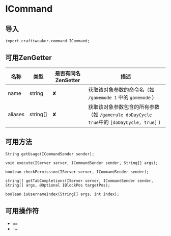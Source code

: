 # ICommand

## 导入

`import crafttweaker.command.ICommand;`

## 可用ZenGetter

| 名称 | 类型 | 是否有同名ZenSetter | 描述 |
|-----|------|------|------|
|name|string|✘|获取该对象参数的命令名（如 `/gamemode 1` 中的 `gamemode` )|
|aliases|string[]|✘|获取该对象参数包含的所有参数（如 `/gamerule doDayCycle true`中的 `[doDayCycle, true]` )|

## 可用方法

`String getUsage(ICommandSender sender);`

`void execute(IServer server, ICommandSender sender, String[] args);`

`boolean checkPermission(IServer server, ICommandSender sender);`

`string[] getTabCompletions(IServer server, ICommandSender sender, String[] args, @Optional IBlockPos targetPos);`

`boolean isUsernameIndex(String[] args, int index);`

## 可用操作符

* `==`
* `!=`
